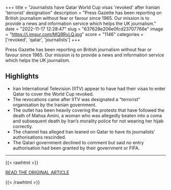 +++
title = "Journalists have Qatar World Cup visas 'revoked' after Iranian 'terrorist' designation"
description = "Press Gazette has been reporting on British journalism without fear or favour since 1965. Our mission is to provide a news and information service which helps the UK journalism."
date = "2022-11-17 12:28:47"
slug = "637628e206e0fcd23707766e"
image = "https://i.imgur.com/MQ8RvLQ.jpg"
score = "1146"
categories = ['revoked', 'qatar', 'journalists']
+++

Press Gazette has been reporting on British journalism without fear or favour since 1965. Our mission is to provide a news and information service which helps the UK journalism.

## Highlights

- Iran International Television (IITV) appear to have had their visas to enter Qatar to cover the World Cup revoked.
- The revocations came after IITV was designated a “terrorist” organisation by the Iranian government.
- The outlet has been heavily covering the protests that have followed the death of Mahsa Amini, a woman who was allegedly beaten into a coma and subsequent death by Iran’s morality police for not wearing her hijab correctly.
- The channel has alleged Iran leaned on Qatar to have its journalists’ authorisations rescinded.
- The Qatari government declined to comment but said no entry authorisation had been granted by their government or FIFA.

---

{{< rawhtml >}}
  <p class="article-category">
    <a target="_blank" href="https://pressgazette.co.uk/iran-international-television-qatar-world-cup-revoked/">READ THE ORIGINAL ARTICLE</a>
  </p>
{{< /rawhtml >}}
